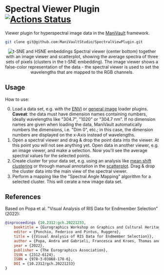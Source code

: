 
# Spectral Viewer Plugin [![Actions Status](https://github.com/ManiVaultStudio/SpectralViewPlugin/actions/workflows/build.yml/badge.svg)](https://github.com/ManiVaultStudio/SpectralViewPlugin/actions)
Viewer plugin for hyperspectral image data in the [ManiVault](https://github.com/ManiVaultStudio/core) framework.

```bash
git clone git@github.com:ManiVaultStudio/SpectralViewPlugin.git
```
<p align="center">
  <img src="https://github.com/ManiVaultStudio/core/assets/58806453/1957eb15-af49-4e2a-bea5-752a6f1fab5c" alt="t-SNE and HSNE embeddings">
  Spectral viewer (center bottom) together with an image viewer and scatterplot, showing the average spectra of three sets of pixels (clusters in the t-SNE embedding). The image viewer shows a false-color representation of the data - the spectral viewer is used to set the wavelengths that are mapped to the RGB channels.
</p>

## Usage
How to use:

0. Load a data set, e.g. with the [ENVI](https://github.com/ManiVaultStudio/ENVILoader) or [general image](https://github.com/ManiVaultStudio/ImageLoaderPlugin) loader plugins. **Caveat**: the data must have dimension names containing numbers, ideally wavelengths like "304.7", "1020" or "304.7 nm". If no dimension names are given when loading the data, ManiVault automatically numbers the dimensions, i.e. "Dim 0", etc.; in this case, the dimension numbers are displayed on the x-Axis instead of wavelengths.
1. Open a spectral viewer and drag & drop the point data into the viewer. At this point you will not see anything yet. Open data in another viewer, e.g. an image viewer, and make a selection. Now you'll see the average spectral values for the selected points.
2. Create cluster for your data set, e.g. using an analysis like [mean shift clustering](https://github.com/ManiVaultStudio/MeanShiftClustering) or through manual annotation in the [scatterplot](https://github.com/ManiVaultStudio/Scatterplot). Drag & drop the cluster data into the main view of the spectral viewer.
3. Perform a mapping like the "Spectral Angle Mapping" algorithm for a selected cluster. This will cerate a new image data set. 

## References
Based on Popa et al. "Visual Analysis of RIS Data for Endmember Selection" (2022):

```bibtex
@inproceedings {10.2312:gch.20221233,
    booktitle = {Eurographics Workshop on Graphics and Cultural Heritage},
    editor = {Ponchio, Federico and Pintus, Ruggero},
    title = {{Visual Analysis of RIS Data for Endmember Selection}},
    author = {Popa, Andra and Gabrieli, Francesca and Kroes, Thomas and Krekeler, Anna and Alfeld, Matthias and Lelieveldt, Boudewijn and Eisemann, Elmar and Höllt, Thomas},
    year = {2022},
    publisher = {The Eurographics Association},
    ISSN = {2312-6124},
    ISBN = {978-3-03868-178-6},
    DOI = {10.2312/gch.20221233}
}
```
